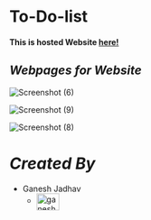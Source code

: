 # To-Do-list

#### This is hosted Website [here!](https://to-do-list24.netlify.app/)

## *Webpages for Website*

![Screenshot (6)](https://github.com/ganeshjadhav2402/to-do-list/assets/108882321/0005ee43-05c8-468a-9931-4e8d8adb29fa)

![Screenshot (9)](https://github.com/ganeshjadhav2402/to-do-list/assets/108882321/4ad1ea38-874e-41f7-9e22-9d2ab95774c7)

![Screenshot (8)](https://github.com/ganeshjadhav2402/to-do-list/assets/108882321/60976c74-201b-4436-b3b1-04aee209f9a8)


# *Created By*

* Ganesh Jadhav 
  - <a href="https://linkedin.com/in/ganesh-jadhav-951213225" target="blank"><img align="center" src="https://raw.githubusercontent.com/rahuldkjain/github-profile-readme-generator/master/src/images/icons/Social/linked-in-alt.svg" alt="ganesh-jadhav-951213225" height="30" width="40" /></a>
